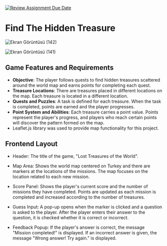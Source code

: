 [![Review Assignment Due Date](https://classroom.github.com/assets/deadline-readme-button-22041afd0340ce965d47ae6ef1cefeee28c7c493a6346c4f15d667ab976d596c.svg)](https://classroom.github.com/a/ATV5e7Id)

 # Find The Hidden Treasure

![Ekran Görüntüsü (142)](https://github.com/user-attachments/assets/faabbad4-7478-44b6-a6b0-5239f9876371)


![Ekran Görüntüsü (141)](https://github.com/user-attachments/assets/c8b082f4-657a-4dc6-8932-61d094cd401e)


  ## Game Features and Requirements

- **Objective**:  The player follows quests to find hidden treasures scattered around the world map and earns points for completing each quest.
- **Treasure Locations**: There are treasures placed in different locations on the map. Each treasure is located in a different location.
- **Quests and Puzzles**:  A task is defined for each treasure. When the task is completed, points are earned and the player progresses.
- **Point System and Abilities**:  Each treasure carries a point value. Points represent the player's progress, and players who reach certain points will discover the pattern formed on the map.
- Leaflet.js library was used to provide map functionality for this project.

## Frontend Layout

- Header:
The title of the game, "Lost Treasures of the World".

- Map Area:
Shows the world map centered on Turkey and there are markers at the locations of the missions.
The map focuses on the location related to each new mission.

- Score Panel:
Shows the player's current score and the number of missions they have completed.
Points are updated as each mission is completed and increased according to the number of treasures.

- Guess Input:
A pop-up opens when the marker is clicked and a question is asked to the player.
After the player enters their answer to the question, it is checked whether it is correct or incorrect.

- Feedback Popup:
If the player's answer is correct, the message "Mission completed!" is displayed.
If an incorrect answer is given, the message "Wrong answer! Try again." is displayed.
